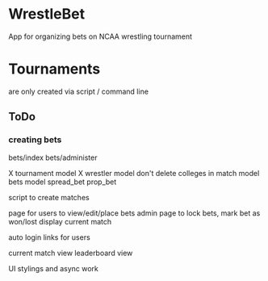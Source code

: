 # WrestleBet

App for organizing bets on NCAA wrestling tournament

# Tournaments
are only created via script / command line

## ToDo

### creating bets

bets/index
bets/administer

X tournament model
X wrestler model
don't delete colleges in 
match model
bets model
    spread_bet
    prop_bet

script to create matches

page for users to view/edit/place bets
admin page to lock bets, mark bet as won/lost
    display current match

auto login links for users

current match view
leaderboard view

UI stylings and async work
